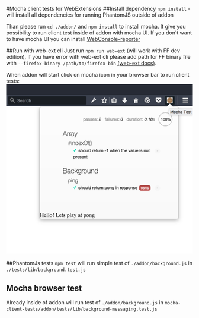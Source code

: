 #Mocha client tests for WebExtensions
##Install dependency
`npm install` - will install all dependencies for running PhantomJS outside of addon

Than please run `cd ./addon/` and `npm install` to install mocha. It give you possibility to run client test inside of addon with mocha UI. If you don't want to have mocha UI you can install [WebConsole-reporter](https://github.com/eeroan/WebConsole-reporter)

##Run with web-ext cli
Just run `npm run web-ext` (will work with FF dev edition), if you have error with web-ext cli please add path for FF binary file with `--firefox-binary /path/to/firefox-bin`
[(web-ext docs)](https://developer.mozilla.org/en-US/Add-ons/WebExtensions/web-ext_command_reference).

When addon will start click on mocha icon in your browser bar to run client tests: 
![addon screenshot](screenshots/addon-button.png "Mocha test addon")


##PhantomJs tests
`npm test` will run simple test of `./addon/background.js` in `./tests/lib/background.test.js`
## Mocha browser test
Already inside of addon will run test of  `./addon/background.js` in `mocha-client-tests/addon/tests/lib/background-messaging.test.js`
